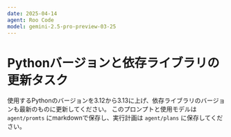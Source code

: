 ```yaml
---
date: 2025-04-14
agent: Roo Code
model: gemini-2.5-pro-preview-03-25
---
```

# Pythonバージョンと依存ライブラリの更新タスク

使用するPythonのバージョンを3.12から3.13に上げ、依存ライブラリのバージョンも最新のものに更新してください。
このプロンプトと使用モデルは `agent/promts` にmarkdownで保存し、実行計画は `agent/plans` に保存してください。
